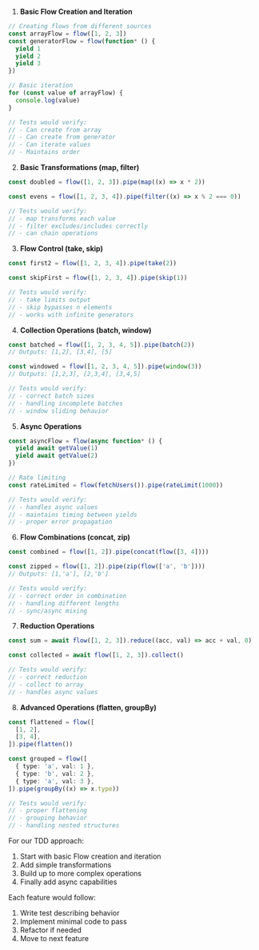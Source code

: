 1. **Basic Flow Creation and Iteration**

```typescript
// Creating flows from different sources
const arrayFlow = flow([1, 2, 3])
const generatorFlow = flow(function* () {
  yield 1
  yield 2
  yield 3
})

// Basic iteration
for (const value of arrayFlow) {
  console.log(value)
}

// Tests would verify:
// - Can create from array
// - Can create from generator
// - Can iterate values
// - Maintains order
```

2. **Basic Transformations (map, filter)**

```typescript
const doubled = flow([1, 2, 3]).pipe(map((x) => x * 2))

const evens = flow([1, 2, 3, 4]).pipe(filter((x) => x % 2 === 0))

// Tests would verify:
// - map transforms each value
// - filter excludes/includes correctly
// - can chain operations
```

3. **Flow Control (take, skip)**

```typescript
const first2 = flow([1, 2, 3, 4]).pipe(take(2))

const skipFirst = flow([1, 2, 3, 4]).pipe(skip(1))

// Tests would verify:
// - take limits output
// - skip bypasses n elements
// - works with infinite generators
```

4. **Collection Operations (batch, window)**

```typescript
const batched = flow([1, 2, 3, 4, 5]).pipe(batch(2))
// Outputs: [1,2], [3,4], [5]

const windowed = flow([1, 2, 3, 4, 5]).pipe(window(3))
// Outputs: [1,2,3], [2,3,4], [3,4,5]

// Tests would verify:
// - correct batch sizes
// - handling incomplete batches
// - window sliding behavior
```

5. **Async Operations**

```typescript
const asyncFlow = flow(async function* () {
  yield await getValue(1)
  yield await getValue(2)
})

// Rate limiting
const rateLimited = flow(fetchUsers()).pipe(rateLimit(1000))

// Tests would verify:
// - handles async values
// - maintains timing between yields
// - proper error propagation
```

6. **Flow Combinations (concat, zip)**

```typescript
const combined = flow([1, 2]).pipe(concat(flow([3, 4])))

const zipped = flow([1, 2]).pipe(zip(flow(['a', 'b'])))
// Outputs: [1,'a'], [2,'b']

// Tests would verify:
// - correct order in combination
// - handling different lengths
// - sync/async mixing
```

7. **Reduction Operations**

```typescript
const sum = await flow([1, 2, 3]).reduce((acc, val) => acc + val, 0)

const collected = await flow([1, 2, 3]).collect()

// Tests would verify:
// - correct reduction
// - collect to array
// - handles async values
```

8. **Advanced Operations (flatten, groupBy)**

```typescript
const flattened = flow([
  [1, 2],
  [3, 4],
]).pipe(flatten())

const grouped = flow([
  { type: 'a', val: 1 },
  { type: 'b', val: 2 },
  { type: 'a', val: 3 },
]).pipe(groupBy((x) => x.type))

// Tests would verify:
// - proper flattening
// - grouping behavior
// - handling nested structures
```

For our TDD approach:

1. Start with basic Flow creation and iteration
2. Add simple transformations
3. Build up to more complex operations
4. Finally add async capabilities

Each feature would follow:

1. Write test describing behavior
2. Implement minimal code to pass
3. Refactor if needed
4. Move to next feature
